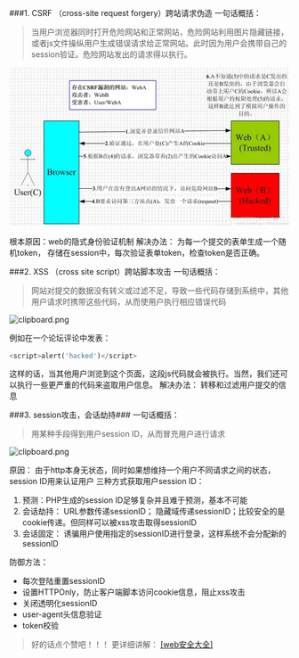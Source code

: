 ###1. CSRF （cross-site request forgery）跨站请求伪造
一句话概括：
> 当用户浏览器同时打开危险网站和正常网站，危险网站利用图片隐藏链接，或者js文件操纵用户生成错误请求给正常网站。此时因为用户会携带自己的session验证。危险网站发出的请求得以执行。


![CSRF](images/CSRF.png)

根本原因：web的隐式身份验证机制
解决办法： 为每一个提交的表单生成一个随机token， 存储在session中，每次验证表单token，检查token是否正确。

###2. XSS （cross site script）跨站脚本攻击
一句话概括：
> 网站对提交的数据没有转义或过滤不足，导致一些代码存储到系统中，其他用户请求时携带这些代码，从而使用户执行相应错误代码


![clipboard.png](/img/bV8BCn)

例如在一个论坛评论中发表：
```php
<script>alert('hacked')</script>
```
这样的话，当其他用户浏览到这个页面，这段js代码就会被执行。当然，我们还可以执行一些更严重的代码来盗取用户信息。
解决办法： 转移和过滤用户提交的信息

###3. session攻击，会话劫持###
一句话概括：
> 用某种手段得到用户session ID，从而冒充用户进行请求


![clipboard.png](/img/bV8BEo)

原因： 由于http本身无状态，同时如果想维持一个用户不同请求之间的状态，session ID用来认证用户
三种方式获取用户session ID：
1. 预测：PHP生成的session ID足够复杂并且难于预测，基本不可能
2. 会话劫持： URL参数传递sessionID； 隐藏域传递sessionID；比较安全的是cookie传递。但同样可以被xss攻击取得sessionID
3. 会话固定： 诱骗用户使用指定的sessionID进行登录，这样系统不会分配新的sessionID

防御方法： 
* 每次登陆重置sessionID
* 设置HTTPOnly，防止客户端脚本访问cookie信息，阻止xss攻击
* 关闭透明化sessionID
* user-agent头信息验证
* token校验

> 好的话点个赞吧！！！
更详细讲解： [\[web安全大全\]][1]


  [1]: http://www.cnblogs.com/phpstudy2015-6/tag/Web%E5%AE%89%E5%85%A8/